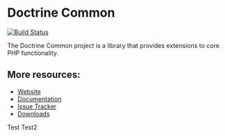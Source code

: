 # Doctrine Common

[![Build Status](https://secure.travis-ci.org/doctrine/common.png)](http://travis-ci.org/doctrine/common)

The Doctrine Common project is a library that provides extensions to core PHP functionality.

## More resources:

* [Website](http://www.doctrine-project.org)
* [Documentation](http://www.doctrine-project.org/projects/common/current/docs/en)
* [Issue Tracker](http://www.doctrine-project.org/jira/browse/DCOM)
* [Downloads](http://github.com/doctrine/common/downloads)

Test
Test2
